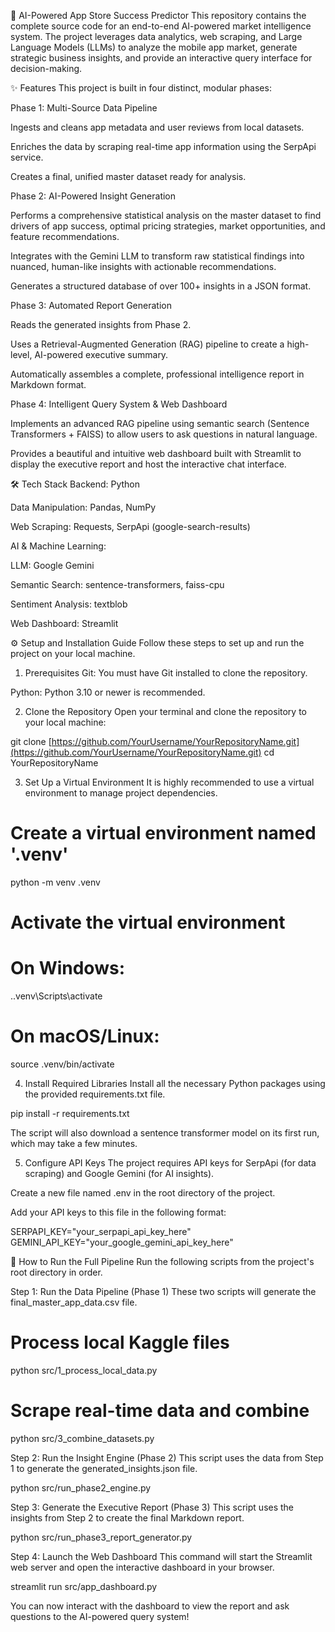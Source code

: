 🚀 AI-Powered App Store Success Predictor
This repository contains the complete source code for an end-to-end AI-powered market intelligence system. The project leverages data analytics, web scraping, and Large Language Models (LLMs) to analyze the mobile app market, generate strategic business insights, and provide an interactive query interface for decision-making.

✨ Features
This project is built in four distinct, modular phases:

Phase 1: Multi-Source Data Pipeline

Ingests and cleans app metadata and user reviews from local datasets.

Enriches the data by scraping real-time app information using the SerpApi service.

Creates a final, unified master dataset ready for analysis.

Phase 2: AI-Powered Insight Generation

Performs a comprehensive statistical analysis on the master dataset to find drivers of app success, optimal pricing strategies, market opportunities, and feature recommendations.

Integrates with the Gemini LLM to transform raw statistical findings into nuanced, human-like insights with actionable recommendations.

Generates a structured database of over 100+ insights in a JSON format.

Phase 3: Automated Report Generation

Reads the generated insights from Phase 2.

Uses a Retrieval-Augmented Generation (RAG) pipeline to create a high-level, AI-powered executive summary.

Automatically assembles a complete, professional intelligence report in Markdown format.

Phase 4: Intelligent Query System & Web Dashboard

Implements an advanced RAG pipeline using semantic search (Sentence Transformers + FAISS) to allow users to ask questions in natural language.

Provides a beautiful and intuitive web dashboard built with Streamlit to display the executive report and host the interactive chat interface.

🛠️ Tech Stack
Backend: Python

Data Manipulation: Pandas, NumPy

Web Scraping: Requests, SerpApi (google-search-results)

AI & Machine Learning:

LLM: Google Gemini

Semantic Search: sentence-transformers, faiss-cpu

Sentiment Analysis: textblob

Web Dashboard: Streamlit

⚙️ Setup and Installation Guide
Follow these steps to set up and run the project on your local machine.

1. Prerequisites
Git: You must have Git installed to clone the repository.

Python: Python 3.10 or newer is recommended.

2. Clone the Repository
Open your terminal and clone the repository to your local machine:

git clone [https://github.com/YourUsername/YourRepositoryName.git](https://github.com/YourUsername/YourRepositoryName.git)
cd YourRepositoryName

3. Set Up a Virtual Environment
It is highly recommended to use a virtual environment to manage project dependencies.

# Create a virtual environment named '.venv'
python -m venv .venv

# Activate the virtual environment
# On Windows:
.\.venv\Scripts\activate
# On macOS/Linux:
source .venv/bin/activate

4. Install Required Libraries
Install all the necessary Python packages using the provided requirements.txt file.

pip install -r requirements.txt

The script will also download a sentence transformer model on its first run, which may take a few minutes.

5. Configure API Keys
The project requires API keys for SerpApi (for data scraping) and Google Gemini (for AI insights).

Create a new file named .env in the root directory of the project.

Add your API keys to this file in the following format:

SERPAPI_KEY="your_serpapi_api_key_here"
GEMINI_API_KEY="your_google_gemini_api_key_here"

🚀 How to Run the Full Pipeline
Run the following scripts from the project's root directory in order.

Step 1: Run the Data Pipeline (Phase 1)
These two scripts will generate the final_master_app_data.csv file.

# Process local Kaggle files
python src/1_process_local_data.py

# Scrape real-time data and combine
python src/3_combine_datasets.py

Step 2: Run the Insight Engine (Phase 2)
This script uses the data from Step 1 to generate the generated_insights.json file.

python src/run_phase2_engine.py

Step 3: Generate the Executive Report (Phase 3)
This script uses the insights from Step 2 to create the final Markdown report.

python src/run_phase3_report_generator.py

Step 4: Launch the Web Dashboard
This command will start the Streamlit web server and open the interactive dashboard in your browser.

streamlit run src/app_dashboard.py

You can now interact with the dashboard to view the report and ask questions to the AI-powered query system!
